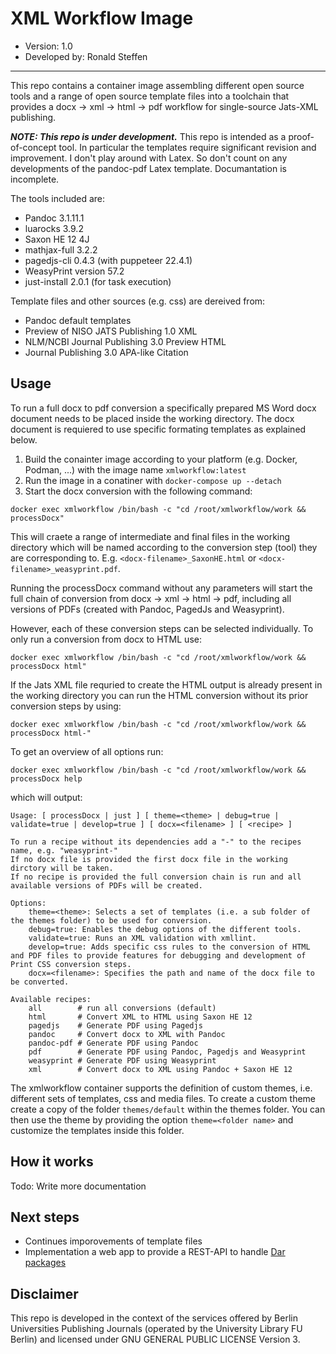 # XML Workflow Image

- Version: 1.0
- Developed by: Ronald Steffen

---

This repo contains a container image assembling different open source tools and a range of open source template files into a toolchain that provides a docx -> xml -> html -> pdf workflow for single-source Jats-XML publishing.

***NOTE: This repo is under development.***
This repo is intended as a proof-of-concept tool. In particular the templates require significant revision and improvement. I don't play around with Latex. So don't count on any developments of the pandoc-pdf Latex template. Documantation is incomplete.

The tools included are:

- Pandoc 3.1.11.1
- luarocks 3.9.2
- Saxon HE 12 4J
- mathjax-full 3.2.2
- pagedjs-cli 0.4.3 (with puppeteer 22.4.1)
- WeasyPrint version 57.2
- just-install 2.0.1 (for task execution)

Template files and other sources (e.g. css) are dereived from:

- Pandoc default templates
- Preview of NISO JATS Publishing 1.0 XML
- NLM/NCBI  Journal Publishing 3.0 Preview HTML
- Journal Publishing 3.0 APA-like Citation

## Usage

To run a full docx to pdf conversion a specifically prepared MS Word docx document needs to be placed inside the working directory. The docx document is requiered to use specific formating templates as explained below.

1) Build the conainter image according to your platform (e.g. Docker, Podman, ...) with the image name `xmlworkflow:latest`
2) Run the image in a conatiner with `docker-compose up --detach`
3) Start the docx conversion with the following command:

`docker exec xmlworkflow /bin/bash -c "cd /root/xmlworkflow/work && processDocx"`

This will craete a range of intermediate and final files in the working directory which will be named according to the conversion step (tool) they are corresponding to. E.g. `<docx-filename>_SaxonHE.html` or `<docx-filename>_weasyprint.pdf`.

Running the processDocx command without any parameters will start the full chain of conversion from docx -> xml -> html -> pdf, including all versions of PDFs (created with Pandoc, PagedJs and Weasyprint).

However, each of these conversion steps can be selected individually. To only run a conversion from docx to HTML use:

`docker exec xmlworkflow /bin/bash -c "cd /root/xmlworkflow/work && processDocx html"`

If the Jats XML file requried to create the HTML output is already present in the working directory you can run the HTML conversion without its prior conversion steps by using:

`docker exec xmlworkflow /bin/bash -c "cd /root/xmlworkflow/work && processDocx html-"`

To get an overview of all options run:

`docker exec xmlworkflow /bin/bash -c "cd /root/xmlworkflow/work && processDocx help`

which will output:

```text
Usage: [ processDocx | just ] [ theme=<theme> | debug=true | validate=true | develop=true ] [ docx=<filename> ] [ <recipe> ]

To run a recipe without its dependencies add a "-" to the recipes name, e.g. "weasyprint-"
If no docx file is provided the first docx file in the working dirctory will be taken.
If no recipe is provided the full conversion chain is run and all available versions of PDFs will be created.

Options:
    theme=<theme>: Selects a set of templates (i.e. a sub folder of the themes folder) to be used for conversion.
    debug=true: Enables the debug options of the different tools.
    validate=true: Runs an XML validation with xmllint.
    develop=true: Adds specific css rules to the conversion of HTML and PDF files to provide features for debugging and development of Print CSS conversion steps.
    docx=<filename>: Specifies the path and name of the docx file to be converted.

Available recipes:
    all        # run all conversions (default)
    html       # Convert XML to HTML using Saxon HE 12
    pagedjs    # Generate PDF using Pagedjs
    pandoc     # Convert docx to XML with Pandoc
    pandoc-pdf # Generate PDF using Pandoc
    pdf        # Generate PDF using Pandoc, Pagedjs and Weasyprint
    weasyprint # Generate PDF using Weasyprint
    xml        # Convert docx to XML using Pandoc + Saxon HE 12
```

The xmlworkflow container supports the definition of custom themes, i.e. different sets of templates, css and media files.
To create a custom theme create a copy of the folder `themes/default` within the themes folder.
You can then use the theme by providing the option `theme=<folder name>` and customize the templates inside this folder.

## How it works

Todo: Write more documentation

## Next steps

- Continues imporovements of template files
- Implementation a web app to provide a REST-API to handle [Dar packages](https://github.com/substance/dar)

## Disclaimer

This repo is developed in the context of the services offered by Berlin Universities Publishing Journals (operated by the University Library FU Berlin) and licensed under GNU GENERAL PUBLIC LICENSE Version 3.
